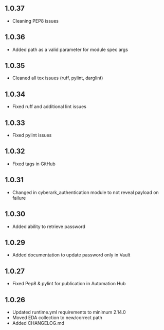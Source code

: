 ## 1.0.37

- Cleaning PEP8 issues

## 1.0.36

- Added path as a valid parameter for module spec args

## 1.0.35

- Cleaned all tox issues (ruff, pylint, darglint)

## 1.0.34

- Fixed ruff and additional lint issues

## 1.0.33

- Fixed pylint issues

## 1.0.32

- Fixed tags in GitHub

## 1.0.31

- Changed in cyberark_authentication module to not reveal payload on failure

## 1.0.30

- Added ability to retrieve password

## 1.0.29

- Added documentation to update password only in Vault

## 1.0.27

- Fixed Pep8 & pylint for publication in Automation Hub

## 1.0.26

- Updated runtime.yml requirements to minimum 2.14.0
- Moved EDA collection to new/correct path
- Added CHANGELOG.md
